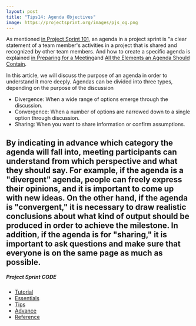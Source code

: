 ```yaml
---
layout: post
title: "Tips14: Agenda Objectives"
image: https://projectsprint.org/images/pjs_og.png
---
```


As mentioned [in Project Sprint 101](../tutorial/section1-1.md), an agenda in a project sprint is "a clear statement of a team member's activities in a project that is shared and recognized by other team members. And how to create a specific agenda is explained [in Preparing for a Meeting](../tutorial/section3-1.md)and [All the Elements an Agenda Should Contain](../tutorial/section1-1.md).


In this article, we will discuss the purpose of an agenda in order to understand it more deeply. Agendas can be divided into three types, depending on the purpose of the discussion

* Divergence: When a wide range of options emerge through the discussion.
* Convergence: When a number of options are narrowed down to a single option through discussion.
* Sharing: When you want to share information or confirm assumptions.

By indicating in advance which category the agenda will fall into, meeting participants can understand from which perspective and what they should say. For example, if the agenda is a "divergent" agenda, people can freely express their opinions, and it is important to come up with new ideas. On the other hand, if the agenda is "convergent," it is necessary to draw realistic conclusions about what kind of output should be produced in order to achieve the milestone. In addition, if the agenda is for "sharing," it is important to ask questions and make sure that everyone is on the same page as much as possible.
---

##### Project Sprint CODE
- [Tutorial](../tutorial/index.md)
- [Essentials](../essentials.md)
- [Tips](../tips/index.md)
- [Advance](../advance.md)
- [Reference](../reference.md)
